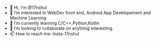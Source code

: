 - 👋 Hi, I’m @17nshul
- 👀 I’m interested in WebDev front end, Android App Developement and Machine Learning
- 🌱 I’m currently learning C/C++,Python,Kotlin
- 💞️ I’m looking to collaborate on anything interesting.
- 📫 How to reach me:  Insta-17nshul      
<!---
17nshul/17nshul is a ✨ special ✨ repository because its `README.md` (this file) appears on your GitHub profile.
You can click the Preview link to take a look at your changes.
--->
